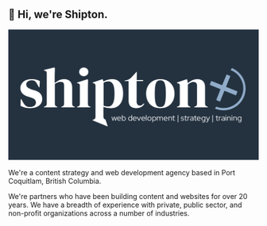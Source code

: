 ## 👋 Hi, we're Shipton.

![Shipton Light Industries](img/socialshare.png)

We're a content strategy and web development agency based in Port Coquitlam, British Columbia.

We're partners who have been building content and websites for over 20 years. We have a breadth of experience with private, public sector, and non-profit organizations across a number of industries.


<!--

**Here are some ideas to get you started:**

🙋‍♀️ A short introduction - what is your organization all about?
🌈 Contribution guidelines - how can the community get involved?
👩‍💻 Useful resources - where can the community find your docs? Is there anything else the community should know?
🍿 Fun facts - what does your team eat for breakfast?
🧙 Remember, you can do mighty things with the power of [Markdown](https://docs.github.com/github/writing-on-github/getting-started-with-writing-and-formatting-on-github/basic-writing-and-formatting-syntax)
-->
